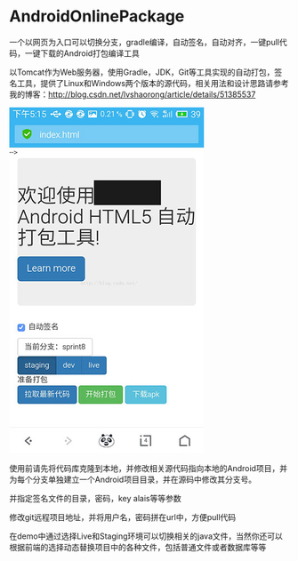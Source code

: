 # AndroidOnlinePackage
一个以网页为入口可以切换分支，gradle编译，自动签名，自动对齐，一键pull代码，一键下载的Android打包编译工具

以Tomcat作为Web服务器，使用Gradle，JDK，Git等工具实现的自动打包，签名工具，提供了Linux和Windows两个版本的源代码，相关用法和设计思路请参考我的博客：http://blog.csdn.net/lvshaorong/article/details/51385537

![demo](https://github.com/AlexZhuo/AndroidOnlinePackage/blob/master/demo1.jpg)



使用前请先将代码库克隆到本地，并修改相关源代码指向本地的Android项目，并为每个分支单独建立一个Android项目目录，并在源码中修改其分支号。

并指定签名文件的目录，密码，key alais等等参数

修改git远程项目地址，并将用户名，密码拼在url中，方便pull代码

在demo中通过选择Live和Staging环境可以切换相关的java文件，当然你还可以根据前端的选择动态替换项目中的各种文件，包括普通文件或者数据库等等

